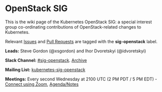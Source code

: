 # OpenStack SIG

This is the wiki page of the Kubernetes OpenStack SIG: a special interest group
co-ordinating contributions of OpenStack-related changes to Kubernetes.

Relevant [Issues](https://github.com/kubernetes/kubernetes/issues?q=is%3Aopen%20label%3Asig%2Fopenstack%20is%3Aissue)
and [Pull Requests](https://github.com/kubernetes/kubernetes/pulls?q=is%3Aopen%20is%3Apr%20label%3Asig%2Fopenstack)
are tagged with the **sig-openstack** label.

**Leads:** Steve Gordon (@xsgordon) and Ihor Dvoretskyi (@idvoretskyi)

**Slack Channel:** [#sig-openstack](https://kubernetes.slack.com/messages/sig-openstack/).  [Archive](http://kubernetes.slackarchive.io/sig-openstack/)

**Mailing List:** [kubernetes-sig-openstack](https://groups.google.com/forum/#!forum/kubernetes-sig-openstack)

**Meetings:** Every second Wednesday at 2100 UTC (2 PM PDT / 5 PM EDT) - [Connect using Zoom](https://zoom.us/j/417251241), [Agenda/Notes](https://docs.google.com/document/d/1iAQ3LSF_Ky6uZdFtEZPD_8i6HXeFxIeW4XtGcUJtPyU/edit#
)
